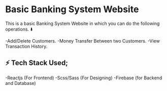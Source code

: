 # Basic Banking System Website

This is a basic Banking System Website in which you can do the following operations. ⬇️

-Add/Delete Customers.
-Money Transfer Between two Customers.
-View Transaction History.

## ⚡ Tech Stack Used; 
-Reactjs  (For Frontend)
-Scss/Sass (For Designing)
-Firebase (for Backend and Database)


